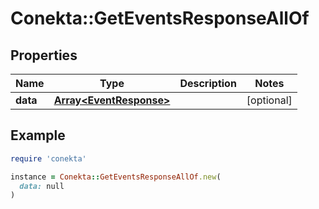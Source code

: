 # Conekta::GetEventsResponseAllOf

## Properties

| Name | Type | Description | Notes |
| ---- | ---- | ----------- | ----- |
| **data** | [**Array&lt;EventResponse&gt;**](EventResponse.md) |  | [optional] |

## Example

```ruby
require 'conekta'

instance = Conekta::GetEventsResponseAllOf.new(
  data: null
)
```

